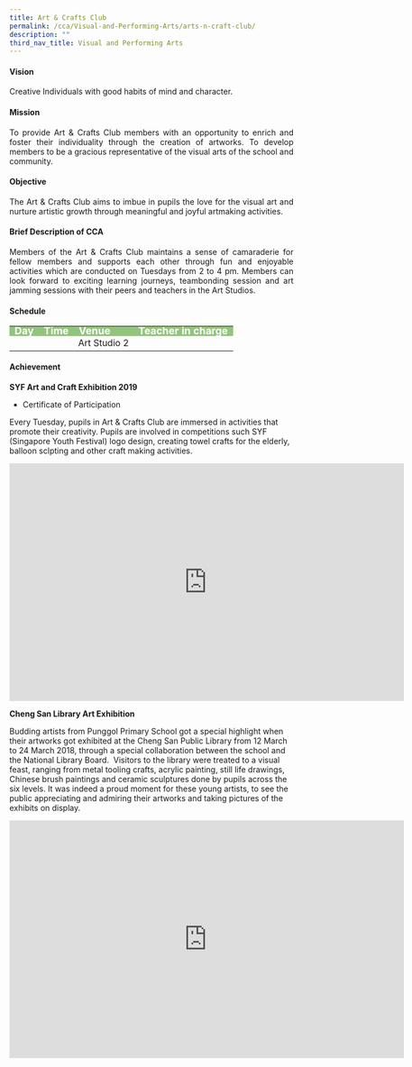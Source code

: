 ```yaml
---
title: Art & Crafts Club
permalink: /cca/Visual-and-Performing-Arts/arts-n-craft-club/
description: ""
third_nav_title: Visual and Performing Arts
---
```

<h4>Vision</h4>
<p style="text-align:justify">Creative Individuals with good habits of mind and character.</p>
 <h4>Mission</h4>
<p style="text-align:justify">
To provide Art &amp; Crafts Club members with an opportunity to enrich and foster their individuality through the creation of artworks. To develop members to be a gracious representative of the visual arts of the school and community.</p>
<h4>Objective</h4>
<p style="text-align:justify">The Art &amp; Crafts Club aims to imbue in pupils the love for the visual art and nurture artistic growth through meaningful and joyful artmaking activities.</p>
<h4>Brief Description of CCA</h4>
<p style="text-align:justify">Members of the Art &amp; Crafts Club maintains a sense of camaraderie for fellow members and supports each other through fun and enjoyable activities which are conducted on Tuesdays from 2 to 4 pm. Members can look forward to exciting learning journeys, teambonding session and art jamming sessions with their peers and teachers in the Art Studios.</p>
<h4>Schedule</h4>
<p>
	<table>
		<tbody>
			<tr style="line-height:10px; background-color:rgb(147,196,125); font-weight: bold; font-size:18px; color:white"><td>Day</td><td>Time</td><td>Venue</td><td>Teacher in charge</td></tr>
			<tr><td></td><td></td><td>Art Studio 2</td><td></td></tr>
			<tr></tr>
		</tbody>
		</table>
<h4>Achievement</h4>

**SYF Art and Craft Exhibition 2019**&nbsp;
* Certificate of Participation


  

Every Tuesday, pupils in Art &amp; Crafts Club are immersed in activities that promote their creativity. Pupils are involved in competitions such SYF (Singapore Youth Festival) logo design, creating towel crafts for the elderly, balloon sclpting and other craft making activities.


<center><iframe src="https://docs.google.com/presentation/d/e/2PACX-1vQehntAgU5ZQoJgSp_2MdhFBV_VJJIANJNM0EBoGJz36SNgRFSqCCiEPW6mBSLUbMcsOw_shZF0_f_J/embed?start=false&amp;loop=false&amp;delayms=3000" frameborder="0" width="700" height="422" allowfullscreen="true"></iframe></center>


**Cheng San Library Art Exhibition**

Budding artists from Punggol Primary School got a special highlight when their artworks got exhibited at the Cheng San Public Library from 12 March to 24 March 2018, through a special collaboration between the school and the National Library Board.&nbsp; Visitors to the library were treated to a visual feast, ranging from metal tooling crafts, acrylic painting, still life drawings, Chinese brush paintings and ceramic sculptures done by pupils across the six levels. It was indeed a proud moment for these young artists, to see the public appreciating and admiring their artworks and taking pictures of the exhibits on display.

<center><iframe allowfullscreen="true" height="422" width="700" frameborder="0" src="https://docs.google.com/presentation/d/e/2PACX-1vQKoSbw5atSqoZyZYnSBw71S60HzMCNTwh_8ZhBdGEQnme38qxnhx8cXkScN1VhDXk72RJ8v-m3F72-/embed?start=false&amp;loop=false&amp;delayms=3000"></iframe></center>